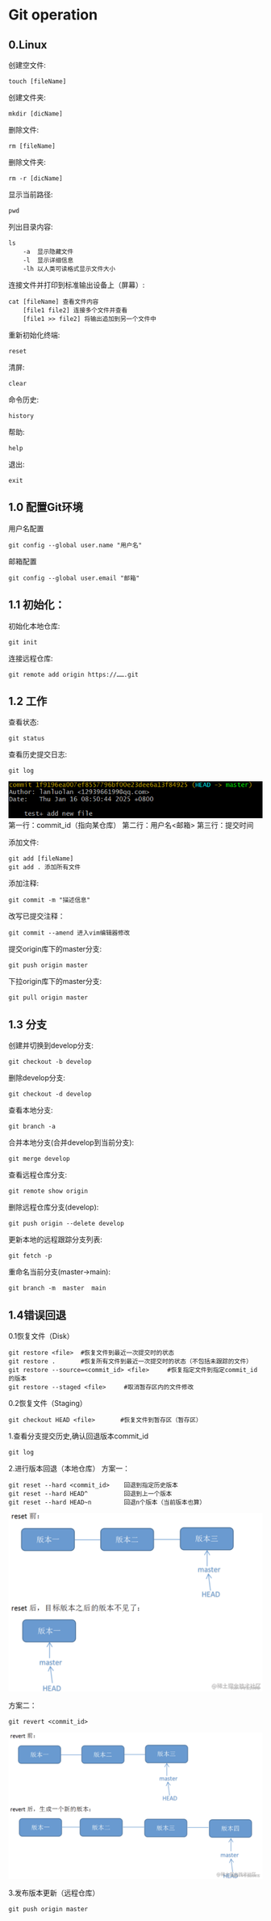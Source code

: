 # Git operation

## 0.Linux
创建空文件:
```
touch [fileName]
```

创建文件夹:
```
mkdir [dicName]
```

删除文件:
```
rm [fileName]
```

删除文件夹:
```
rm -r [dicName]
```

显示当前路径:
```
pwd
```

列出目录内容:
```
ls
    -a  显示隐藏文件
    -l  显示详细信息
    -lh 以人类可读格式显示文件大小 
```

连接文件并打印到标准输出设备上（屏幕）:
```
cat [fileName] 查看文件内容
    [file1 file2] 连接多个文件并查看
    [file1 >> file2] 将输出追加到另一个文件中
```

重新初始化终端:
```
reset
```

清屏:
```
clear
```

命令历史:
```
history
```

帮助:
```
help
```

退出:
```
exit
```

## 1.0 配置Git环境
用户名配置
```
git config --global user.name "用户名"
```

邮箱配置
```
git config --global user.email "邮箱"
```

## 1.1 初始化：
初始化本地仓库:
```
git init
```

连接远程仓库:
```
git remote add origin https://…….git
```

## 1.2 工作

查看状态:
```
git status
```

查看历史提交日志:
```
git log
```
![](pic/git_log.png)  
第一行：commit_id（指向某仓库）
第二行：用户名<邮箱>
第三行：提交时间


添加文件:
```
git add [fileName]
git add . 添加所有文件
```

添加注释:
```
git commit -m "描述信息"
```

改写已提交注释：
```
git commit --amend 进入vim编辑器修改
```

提交origin库下的master分支:
```
git push origin master
```

下拉origin库下的master分支:
```
git pull origin master
``` 

## 1.3 分支

创建并切换到develop分支:
```
git checkout -b develop
```

删除develop分支:
```
git checkout -d develop
```

查看本地分支:
```
git branch -a
```

合并本地分支(合并develop到当前分支):
```
git merge develop
```

查看远程仓库分支:
```
git remote show origin
```

删除远程仓库分支(develop):
```
git push origin --delete develop
```

更新本地的远程跟踪分支列表:
```
git fetch -p
```

重命名当前分支(master->main):
```
git branch -m  master  main
```


## 1.4错误回退
0.1恢复文件（Disk）
```
git restore <file>  #恢复文件到最近一次提交时的状态
git restore .       #恢复所有文件到最近一次提交时的状态（不包括未跟踪的文件）
git restore --source=<commit_id> <file>     #恢复指定文件到指定commit_id的版本
git restore --staged <file>     #取消暂存区内的文件修改
```
0.2恢复文件（Staging）
```
git checkout HEAD <file>       #恢复文件到暂存区（暂存区）
```

1.查看分支提交历史,确认回退版本commit_id
```
git log
```
2.进行版本回退（本地仓库）
方案一：
```
git reset --hard <commit_id>    回退到指定历史版本
git reset --hard HEAD^          回退到上一个版本
git reset --hard HEAD~n         回退n个版本（当前版本也算） 
```

![](pic/1.png)              


方案二：
```
git revert <commit_id>
```

![](pic/3.png)


3.发布版本更新（远程仓库）
```
git push origin master
```